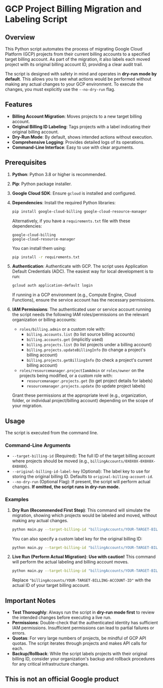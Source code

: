 # GCP Project Billing Migration and Labeling Script

## Overview

This Python script automates the process of migrating Google Cloud Platform (GCP) projects from their current billing accounts to a specified target billing account. As part of the migration, it also labels each moved project with its original billing account ID, providing a clear audit trail.

The script is designed with safety in mind and operates in **dry-run mode by default**. This allows you to see what actions would be performed without making any actual changes to your GCP environment. To execute the changes, you must explicitly use the `--no-dry-run` flag.

## Features

*   **Billing Account Migration**: Moves projects to a new target billing account.
*   **Original Billing ID Labeling**: Tags projects with a label indicating their original billing account.
*   **Dry-Run Mode**: By default, shows intended actions without execution.
*   **Comprehensive Logging**: Provides detailed logs of its operations.
*   **Command-Line Interface**: Easy to use with clear arguments.

## Prerequisites

1.  **Python**: Python 3.8 or higher is recommended.
2.  **Pip**: Python package installer.
3.  **Google Cloud SDK**: Ensure `gcloud` is installed and configured.
4.  **Dependencies**: Install the required Python libraries:
    ```bash
    pip install google-cloud-billing google-cloud-resource-manager
    ```
    Alternatively, if you have a `requirements.txt` file with these dependencies:
    ```
    google-cloud-billing
    google-cloud-resource-manager
    ```
    You can install them using:
    ```bash
    pip install -r requirements.txt
    ```
5.  **Authentication**: Authenticate with GCP. The script uses Application Default Credentials (ADC). The easiest way for local development is to run:
    ```bash
    gcloud auth application-default login
    ```
    If running in a GCP environment (e.g., Compute Engine, Cloud Functions), ensure the service account has the necessary permissions.

6.  **IAM Permissions**: The authenticated user or service account running the script needs the following IAM roles/permissions on the relevant organization or billing accounts:
    *   `roles/billing.admin` or a custom role with:
        *   `billing.accounts.list` (to list source billing accounts)
        *   `billing.accounts.get` (implicitly used)
        *   `billing.projects.list` (to list projects under a billing account)
        *   `billing.projects.updateBillingInfo` (to change a project's billing account)
        *   `billing.projects.getBillingInfo` (to check a project's current billing account)
    *   `roles/resourcemanager.projectIamAdmin` or `roles/owner` on the projects being modified, or a custom role with:
        *   `resourcemanager.projects.get` (to get project details for labels)
        *   `resourcemanager.projects.update` (to update project labels)

    Grant these permissions at the appropriate level (e.g., organization, folder, or individual project/billing account) depending on the scope of your migration.

## Usage

The script is executed from the command line.

### Command-Line Arguments

*   `--target-billing-id` (Required): The full ID of the target billing account where projects should be moved (e.g., `billingAccounts/0X0X0X-0X0X0X-0X0X0X`).
*   `--original-billing-id-label-key` (Optional): The label key to use for storing the original billing ID. Defaults to `original-billing-account-id`.
*   `--no-dry-run` (Optional Flag): If present, the script will perform actual changes. **If omitted, the script runs in dry-run mode.**

### Examples

1.  **Dry Run (Recommended First Step)**:
    This command will simulate the migration, showing which projects would be labeled and moved, without making any actual changes.

    ```bash
    python main.py --target-billing-id "billingAccounts/YOUR-TARGET-BILLING-ACCOUNT-ID"
    ```

    You can also specify a custom label key for the original billing ID:
    ```bash
    python main.py --target-billing-id "billingAccounts/YOUR-TARGET-BILLING-ACCOUNT-ID" --original-billing-id-label-key "legacy-billing-acc"
    ```

2.  **Live Run (Perform Actual Migration)**:
    **Use with caution!** This command will perform the actual labeling and billing account moves.

    ```bash
    python main.py --target-billing-id "billingAccounts/YOUR-TARGET-BILLING-ACCOUNT-ID" --no-dry-run
    ```

    Replace `"billingAccounts/YOUR-TARGET-BILLING-ACCOUNT-ID"` with the actual ID of your target billing account.

## Important Notes

*   **Test Thoroughly**: Always run the script in **dry-run mode first** to review the intended changes before executing a live run.
*   **Permissions**: Double-check that the authenticated identity has sufficient IAM permissions. Insufficient permissions can lead to partial failures or errors.
*   **Quotas**: For very large numbers of projects, be mindful of GCP API quotas. The script iterates through projects and makes API calls for each.
*   **Backup/Rollback**: While the script labels projects with their original billing ID, consider your organization's backup and rollback procedures for any critical infrastructure changes.

## This is not an official Google product
